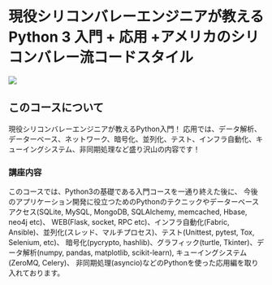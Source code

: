 # 現役シリコンバレーエンジニアが教えるPython 3 入門 + 応用 +アメリカのシリコンバレー流コードスタイル

<a href="https://www.udemy.com/course/python-beginner/"><img src="./img/py.png /"></a>

## このコースについて
現役シリコンバレーエンジニアが教えるPython入門！
応用では、データ解析、データーベース、ネットワーク、暗号化、並列化、テスト、インフラ自動化、キューイングシステム、非同期処理など盛り沢山の内容です！

### 講座内容
このコースでは、Python3の基礎である入門コースを一通り終えた後に、
今後のアプリケーション開発に役立つためのPythonのテクニックやデーターベースアクセス(SQLite, MySQL, MongoDB, SQLAlchemy, memcached, Hbase, neo4j etc)、
WEB(Flask, socket, RPC etc)、インフラ自動化(Fabric, Ansible)、並列化(スレッド、マルチプロセス)、テスト(Unittest, pytest, Tox, Selenium, etc)、
暗号化(pycrypto, hashlib)、グラフィック(turtle, Tkinter)、データ解析(numpy, pandas, matplotlib, scikit-learn), キューイングシステム(ZeroMQ, Celery)、
非同期処理(asyncio)などのPythonを使った応用編を取り入れております。